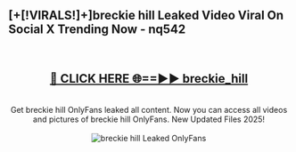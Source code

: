 <h2>[+[!VIRALS!]+]breckie hill Leaked Video Viral On Social X Trending Now - nq542</h2>
<br>
<div align="center">
<h2><a href="https://libra.edu.pl?breckie_hill" rel="nofollow">🔴 CLICK HERE 🌐==►► breckie_hill</a></h2>
<br>
Get breckie hill OnlyFans leaked all content. Now you can access all videos and pictures of breckie hill OnlyFans. New Updated Files 2025!
<br>
<br>
<a href="https://libra.edu.pl?breckie_hill" rel="nofollow" data-target="animated-image.originalLink"><img src="https://i.ibb.co.com/WyWwxjT/player-gif2.gif" alt="breckie hill Leaked OnlyFans" style="max-width: 100%; display: inline-block;" data-target="animated-image.originalImage"></a>
</div>
<br>